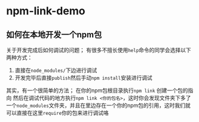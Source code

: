 # npm-link-demo

## 如何在本地开发一个npm包

关于开发完成后如何调试的问题；
有很多不擅长使用`help`命令的同学会选择以下两种方式：
1.  直接在`node_modules/`下边进行调试  
2.  开发完毕后直接`publish`然后手动`npm install`安装进行调试

其实，有一个很简单的方法；
在你的npm包根目录执行`npm link` 创建一个包的指向
然后在调试代码的地方执行`npm link <你的包名>`，这时你会发现文件夹下多了一个`node_modules`文件夹，并且在里边存在一个你的npm包的引用，这时我们就可以直接在这里`require`你的包来进行调试咯
